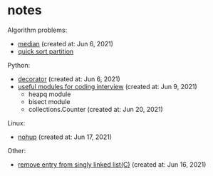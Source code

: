 # notes

Algorithm problems:
- [median](https://github.com/littlemoon-zh/notes/issues/1) (created at: Jun 6, 2021)
- [quick sort partition](sort/quickSort.md)

Python:
- [decorator](https://github.com/littlemoon-zh/notes/issues/2) (created at: Jun 6, 2021)
- [useful modules for coding interview](https://github.com/littlemoon-zh/notes/issues/3) (created at: Jun 9, 2021)
  - heapq module
  - bisect module
  - collections.Counter (created at: Jun 20, 2021)

Linux:
- [nohup](https://github.com/littlemoon-zh/notes/issues/5) (created at: Jun 17, 2021)

Other:
- [remove entry from singly linked list(C)](https://github.com/littlemoon-zh/notes/issues/4) (created at: Jun 16, 2021)
